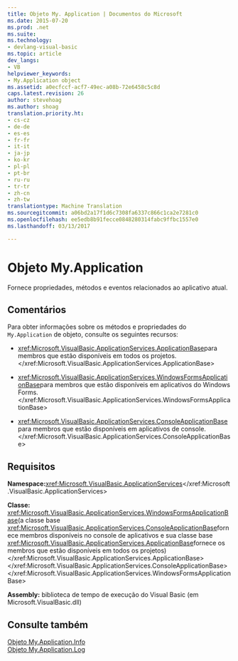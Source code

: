 ```yaml
---
title: Objeto My. Application | Documentos do Microsoft
ms.date: 2015-07-20
ms.prod: .net
ms.suite: 
ms.technology:
- devlang-visual-basic
ms.topic: article
dev_langs:
- VB
helpviewer_keywords:
- My.Application object
ms.assetid: a0ecfccf-acf7-49ec-a08b-72e6458c5c8d
caps.latest.revision: 26
author: stevehoag
ms.author: shoag
translation.priority.ht:
- cs-cz
- de-de
- es-es
- fr-fr
- it-it
- ja-jp
- ko-kr
- pl-pl
- pt-br
- ru-ru
- tr-tr
- zh-cn
- zh-tw
translationtype: Machine Translation
ms.sourcegitcommit: a06bd2a17f1d6c7308fa6337c866c1ca2e7281c0
ms.openlocfilehash: ee5edb8b91fecce0848280314fabc9ffbc1557e0
ms.lasthandoff: 03/13/2017

---
```

# <a name="myapplication-object"></a>Objeto My.Application
Fornece propriedades, métodos e eventos relacionados ao aplicativo atual.  
  
## <a name="remarks"></a>Comentários  
 Para obter informações sobre os métodos e propriedades do `My.Application` de objeto, consulte os seguintes recursos:  
  
-   <xref:Microsoft.VisualBasic.ApplicationServices.ApplicationBase>para membros que estão disponíveis em todos os projetos.</xref:Microsoft.VisualBasic.ApplicationServices.ApplicationBase>  
  
-   <xref:Microsoft.VisualBasic.ApplicationServices.WindowsFormsApplicationBase>para membros que estão disponíveis em aplicativos do Windows Forms.</xref:Microsoft.VisualBasic.ApplicationServices.WindowsFormsApplicationBase>  
  
-   <xref:Microsoft.VisualBasic.ApplicationServices.ConsoleApplicationBase>para membros que estão disponíveis em aplicativos de console.</xref:Microsoft.VisualBasic.ApplicationServices.ConsoleApplicationBase>  
  
## <a name="requirements"></a>Requisitos  
 **Namespace:**<xref:Microsoft.VisualBasic.ApplicationServices></xref:Microsoft.VisualBasic.ApplicationServices>  
  
 **Classe:** <xref:Microsoft.VisualBasic.ApplicationServices.WindowsFormsApplicationBase>(a classe base <xref:Microsoft.VisualBasic.ApplicationServices.ConsoleApplicationBase>fornece membros disponíveis no console de aplicativos e sua classe base <xref:Microsoft.VisualBasic.ApplicationServices.ApplicationBase>fornece os membros que estão disponíveis em todos os projetos)</xref:Microsoft.VisualBasic.ApplicationServices.ApplicationBase> </xref:Microsoft.VisualBasic.ApplicationServices.ConsoleApplicationBase> </xref:Microsoft.VisualBasic.ApplicationServices.WindowsFormsApplicationBase>  
  
 **Assembly:** biblioteca de tempo de execução do Visual Basic (em Microsoft.VisualBasic.dll)  
  
## <a name="see-also"></a>Consulte também  
 [Objeto My.Application.Info](../../../visual-basic/language-reference/objects/my-application-info-object.md)   
 [Objeto My.Application.Log](../../../visual-basic/language-reference/objects/my-application-log-object.md)
